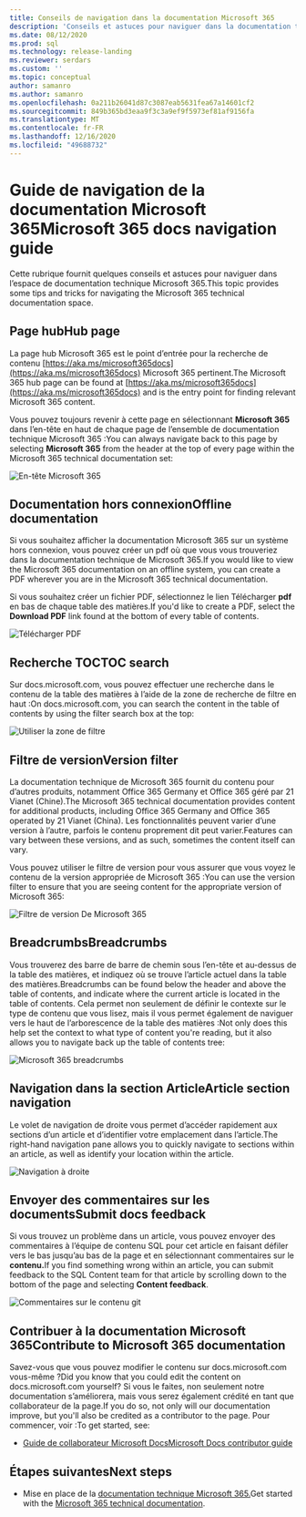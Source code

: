 ```yaml
---
title: Conseils de navigation dans la documentation Microsoft 365
description: 'Conseils et astuces pour naviguer dans la documentation technique de Microsoft 365 : explique des éléments tels que la page hub, la table des matières, l’en-tête, ainsi que l’utilisation des navigations et l’utilisation du filtre de version.'
ms.date: 08/12/2020
ms.prod: sql
ms.technology: release-landing
ms.reviewer: serdars
ms.custom: ''
ms.topic: conceptual
author: samanro
ms.author: samanro
ms.openlocfilehash: 0a211b26041d87c3087eab5631fea67a14601cf2
ms.sourcegitcommit: 849b365bd3eaa9f3c3a9ef9f5973ef81af9156fa
ms.translationtype: MT
ms.contentlocale: fr-FR
ms.lasthandoff: 12/16/2020
ms.locfileid: "49688732"
---
```

# <a name="microsoft-365-docs-navigation-guide"></a><span data-ttu-id="0f5a8-103">Guide de navigation de la documentation Microsoft 365</span><span class="sxs-lookup"><span data-stu-id="0f5a8-103">Microsoft 365 docs navigation guide</span></span>

<span data-ttu-id="0f5a8-104">Cette rubrique fournit quelques conseils et astuces pour naviguer dans l’espace de documentation technique Microsoft 365.</span><span class="sxs-lookup"><span data-stu-id="0f5a8-104">This topic provides some tips and tricks for navigating the Microsoft 365 technical documentation space.</span></span>  

## <a name="hub-page"></a><span data-ttu-id="0f5a8-105">Page hub</span><span class="sxs-lookup"><span data-stu-id="0f5a8-105">Hub page</span></span>

<span data-ttu-id="0f5a8-106">La page hub Microsoft 365 est le point d’entrée pour la recherche de contenu [https://aka.ms/microsoft365docs](https://aka.ms/microsoft365docs) Microsoft 365 pertinent.</span><span class="sxs-lookup"><span data-stu-id="0f5a8-106">The Microsoft 365 hub page can be found at [https://aka.ms/microsoft365docs](https://aka.ms/microsoft365docs) and is the entry point for finding relevant Microsoft 365 content.</span></span>

<span data-ttu-id="0f5a8-107">Vous pouvez toujours revenir à cette page en sélectionnant **Microsoft 365** dans l’en-tête en haut de chaque page de l’ensemble de documentation technique Microsoft 365 :</span><span class="sxs-lookup"><span data-stu-id="0f5a8-107">You can always navigate back to this page by selecting **Microsoft 365** from the header at the top of every page within the Microsoft 365 technical documentation set:</span></span>

![En-tête Microsoft 365](media/m365-header-cursor.png)

## <a name="offline-documentation"></a><span data-ttu-id="0f5a8-109">Documentation hors connexion</span><span class="sxs-lookup"><span data-stu-id="0f5a8-109">Offline documentation</span></span>

<span data-ttu-id="0f5a8-110">Si vous souhaitez afficher la documentation Microsoft 365 sur un système hors connexion, vous pouvez créer un pdf où que vous vous trouveriez dans la documentation technique de Microsoft 365.</span><span class="sxs-lookup"><span data-stu-id="0f5a8-110">If you would like to view the Microsoft 365 documentation on an offline system, you can create a PDF wherever you are in the Microsoft 365 technical documentation.</span></span>

<span data-ttu-id="0f5a8-111">Si vous souhaitez créer un fichier PDF, sélectionnez le lien Télécharger **pdf** en bas de chaque table des matières.</span><span class="sxs-lookup"><span data-stu-id="0f5a8-111">If you'd like to create a PDF, select the **Download PDF** link found at the bottom of every table of contents.</span></span>

![Télécharger PDF](media/m365-download-pdf-cursor.png)

## <a name="toc-search"></a><span data-ttu-id="0f5a8-113">Recherche TOC</span><span class="sxs-lookup"><span data-stu-id="0f5a8-113">TOC search</span></span> 
<span data-ttu-id="0f5a8-114">Sur docs.microsoft.com, vous pouvez effectuer une recherche dans le contenu de la table des matières à l’aide de la zone de recherche de filtre en haut :</span><span class="sxs-lookup"><span data-stu-id="0f5a8-114">On docs.microsoft.com, you can search the content in the table of contents by using the filter search box at the top:</span></span>

![Utiliser la zone de filtre](media/m365-filter-by-title.png)

## <a name="version-filter"></a><span data-ttu-id="0f5a8-116">Filtre de version</span><span class="sxs-lookup"><span data-stu-id="0f5a8-116">Version filter</span></span>
<span data-ttu-id="0f5a8-117">La documentation technique de Microsoft 365 fournit du contenu pour d’autres produits, notamment Office 365 Germany et Office 365 géré par 21 Vianet (Chine).</span><span class="sxs-lookup"><span data-stu-id="0f5a8-117">The Microsoft 365 technical documentation provides content for additional products, including Office 365 Germany and Office 365 operated by 21 Vianet (China).</span></span> <span data-ttu-id="0f5a8-118">Les fonctionnalités peuvent varier d’une version à l’autre, parfois le contenu proprement dit peut varier.</span><span class="sxs-lookup"><span data-stu-id="0f5a8-118">Features can vary between these versions, and as such, sometimes the content itself can vary.</span></span>

<span data-ttu-id="0f5a8-119">Vous pouvez utiliser le filtre de version pour vous assurer que vous voyez le contenu de la version appropriée de Microsoft 365 :</span><span class="sxs-lookup"><span data-stu-id="0f5a8-119">You can use the version filter to ensure that you are seeing content for the appropriate version of Microsoft 365:</span></span>

![Filtre de version De Microsoft 365](media/m365-version-filter.png)

## <a name="breadcrumbs"></a><span data-ttu-id="0f5a8-121">Breadcrumbs</span><span class="sxs-lookup"><span data-stu-id="0f5a8-121">Breadcrumbs</span></span>

<span data-ttu-id="0f5a8-122">Vous trouverez des barre de barre de chemin sous l’en-tête et au-dessus de la table des matières, et indiquez où se trouve l’article actuel dans la table des matières.</span><span class="sxs-lookup"><span data-stu-id="0f5a8-122">Breadcrumbs can be found below the header and above the table of contents, and indicate where the current article is located in the table of contents.</span></span>  <span data-ttu-id="0f5a8-123">Cela permet non seulement de définir le contexte sur le type de contenu que vous lisez, mais il vous permet également de naviguer vers le haut de l’arborescence de la table des matières :</span><span class="sxs-lookup"><span data-stu-id="0f5a8-123">Not only does this help set the context to what type of content you're reading, but it also allows you to navigate back up the table of contents tree:</span></span>

![Microsoft 365 breadcrumbs](media/m365-breadcrumb.png)

## <a name="article-section-navigation"></a><span data-ttu-id="0f5a8-125">Navigation dans la section Article</span><span class="sxs-lookup"><span data-stu-id="0f5a8-125">Article section navigation</span></span>

<span data-ttu-id="0f5a8-126">Le volet de navigation de droite vous permet d’accéder rapidement aux sections d’un article et d’identifier votre emplacement dans l’article.</span><span class="sxs-lookup"><span data-stu-id="0f5a8-126">The right-hand navigation pane allows you to quickly navigate to sections within an article, as well as identify your location within the article.</span></span>  

![Navigation à droite](media/m365-article-sections.png)

## <a name="submit-docs-feedback"></a><span data-ttu-id="0f5a8-128">Envoyer des commentaires sur les documents</span><span class="sxs-lookup"><span data-stu-id="0f5a8-128">Submit docs feedback</span></span>

<span data-ttu-id="0f5a8-129">Si vous trouvez un problème dans un article, vous pouvez envoyer des commentaires à l’équipe de contenu SQL pour cet article en faisant défiler vers le bas jusqu’au bas de la page et en sélectionnant commentaires sur le **contenu.**</span><span class="sxs-lookup"><span data-stu-id="0f5a8-129">If you find something wrong within an article, you can submit feedback to the SQL Content team for that article by scrolling down to the bottom of the page and selecting **Content feedback**.</span></span>

![Commentaires sur le contenu git](media/m365-article-feedback.png)

## <a name="contribute-to-microsoft-365-documentation"></a><span data-ttu-id="0f5a8-131">Contribuer à la documentation Microsoft 365</span><span class="sxs-lookup"><span data-stu-id="0f5a8-131">Contribute to Microsoft 365 documentation</span></span>

<span data-ttu-id="0f5a8-132">Savez-vous que vous pouvez modifier le contenu sur docs.microsoft.com vous-même ?</span><span class="sxs-lookup"><span data-stu-id="0f5a8-132">Did you know that you could edit the content on docs.microsoft.com yourself?</span></span> <span data-ttu-id="0f5a8-133">Si vous le faites, non seulement notre documentation s’améliorera, mais vous serez également crédité en tant que collaborateur de la page.</span><span class="sxs-lookup"><span data-stu-id="0f5a8-133">If you do so, not only will our documentation improve, but you'll also be credited as a contributor to the page.</span></span> <span data-ttu-id="0f5a8-134">Pour commencer, voir :</span><span class="sxs-lookup"><span data-stu-id="0f5a8-134">To get started, see:</span></span>

- [<span data-ttu-id="0f5a8-135">Guide de collaborateur Microsoft Docs</span><span class="sxs-lookup"><span data-stu-id="0f5a8-135">Microsoft Docs contributor guide</span></span>](https://docs.microsoft.com/contribute/)

## <a name="next-steps"></a><span data-ttu-id="0f5a8-136">Étapes suivantes</span><span class="sxs-lookup"><span data-stu-id="0f5a8-136">Next steps</span></span>

- <span data-ttu-id="0f5a8-137">Mise en place de la [documentation technique Microsoft 365.](index.yml)</span><span class="sxs-lookup"><span data-stu-id="0f5a8-137">Get started with the [Microsoft 365 technical documentation](index.yml).</span></span>
